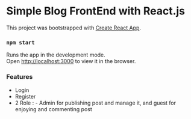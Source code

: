# Simple Blog FrontEnd with React.js

This project was bootstrapped with [Create React App](https://github.com/facebook/create-react-app).

### `npm start`

Runs the app in the development mode.\
Open [http://localhost:3000](http://localhost:3000) to view it in the browser.

### Features
- Login
- Register
- 2 Role : - Admin for publishing post and manage it, and guest for enjoying and commenting post
